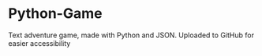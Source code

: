 # Python-Game
Text adventure game, made with Python and JSON. Uploaded to GitHub for easier accessibility 

